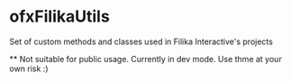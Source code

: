 # ofxFilikaUtils
Set of custom methods and classes used in Filika Interactive's projects

** Not suitable for public usage. Currently in dev mode. Use thme at your own risk :)
